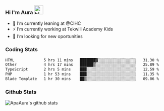 ### Hi I'm Aura <img src="https://user-images.githubusercontent.com/1303154/88677602-1635ba80-d120-11ea-84d8-d263ba5fc3c0.gif" width="28px" alt="hi">

- 🔭 I’m currently leaning at @CIHC
- ⚡ I’m currently working at Tekwill Academy Kids
- 🤔 I’m looking for new oportunities


### Coding Stats

<!--START_SECTION:waka-->

```txt
HTML             5 hrs 11 mins   ███████▓░░░░░░░░░░░░░░░░░   31.30 %
Other            4 hrs 17 mins   ██████▒░░░░░░░░░░░░░░░░░░   25.89 %
TypeScript       2 hrs 5 mins    ███░░░░░░░░░░░░░░░░░░░░░░   12.59 %
PHP              1 hr 53 mins    ███░░░░░░░░░░░░░░░░░░░░░░   11.35 %
Blade Template   1 hr 30 mins    ██▒░░░░░░░░░░░░░░░░░░░░░░   09.06 %
```

<!--END_SECTION:waka-->

### Github Stats

![ApaAura's github stats](https://github-readme-stats.vercel.app/api?username=ApaAura&count_private=true&theme=tokyonight&hide=contribs,prs)
